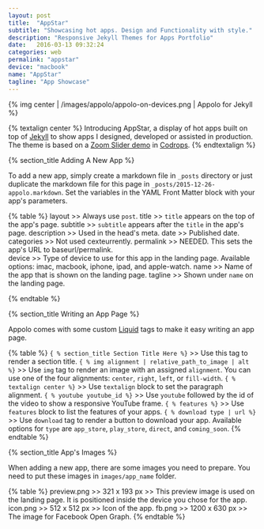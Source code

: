 ```yaml
---
layout: post
title:  "AppStar"
subtitle: "Showcasing hot apps. Design and Functionality with style."
description: "Responsive Jekyll Themes for Apps Portfolio"
date:   2016-03-13 09:32:24
categories: web
permalink: "appstar"
device: "macbook"
name: "AppStar"
tagline: "App Showcase"
---
```



{% img center | /images/appolo/appolo-on-devices.png | Appolo for Jekyll %}

{% textalign center %}
Introducing AppStar, a display of hot apps built on top of [Jekyll](http://jekyllrb.com) to show apps I designed, developed or assisted in production. The theme is based on a [Zoom Slider demo](http://tympanus.net/codrops/2015/07/06/zoom-slider/) in [Codrops](http://tympanus.net/codrops).
{% endtextalign %}

{% section_title Adding A New App %}

To add a new app, simply create a markdown file in `_posts` directory or just duplicate the markdown file for this page in `_posts/2015-12-26-appolo.markdown`. Set the variables in the YAML Front Matter block with your app's parameters.

{% table %}
layout >> Always use `post`.
title >> `title` appears on the top of the app's page.
subtitle >> `subtitle` appears after the `title` in the app's page.
description >> Used in the head's meta.
date >> Published date.
categories >> Not used cexteurrently.
permalink >> NEEDED. This sets the app's URL to baseurl/permalink.  
device >> Type of device to use for this app in the landing page. Available options: imac, macbook, iphone, ipad, and apple-watch.
name >> Name of the app that is shown on the landing page.
tagline >> Shown under `name` on the landing page.

{% endtable %}

{% section_title Writing an App Page %}

Appolo comes with some custom [Liquid](https://github.com/Shopify/liquid/wiki) tags to make it easy writing an app page.

{% table %}
`{ % section_title Section Title Here %}` >> Use this tag to render a section title.
`{ % img alignment | relative_path_to_image | alt %}` >> Use `img` tag to render an image with an assigned `alignment`. You can use one of the four alignments: `center`, `right`, `left`, or `fill-width`.
`{ % textalign center %}` >> Use `textalign` block to set the paragraph alignment.
`{ % youtube youtube_id %}` >> Use `youtube` followed by the id of the video to show a responsive YouTube frame.
`{ % features %}` >> Use `features` block to list the features of your apps.
`{ % download type | url %}` >> Use `download` tag to render a button to download your app. Available options for `type` are `app_store`, `play_store`, `direct`, and `coming_soon`.
{% endtable %}

{% section_title App's Images %}

When adding a new app, there are some images you need to prepare. You need to put these images in `images/app_name` folder.

{% table %}
preview.png >> 321 x 193 px >> This preview image is used on the landing page. It is positioned inside the device you chose for the app.
icon.png >> 512 x 512 px >> Icon of the app.
fb.png >> 1200 x 630 px >> The image for Facebook Open Graph.
{% endtable %}
